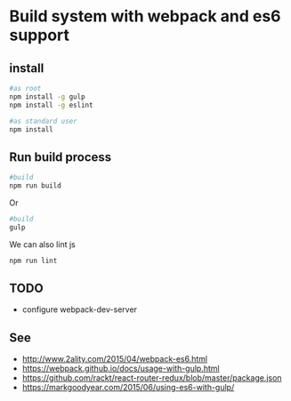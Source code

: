 # Build system with webpack and es6 support

## install

```bash
#as root
npm install -g gulp
npm install -g eslint

#as standard user
npm install
```

## Run build process

```bash
#build
npm run build
```

Or
```bash
#build
gulp
```

We can also lint js
```bash
npm run lint
```


## TODO

  * configure webpack-dev-server

## See

  * http://www.2ality.com/2015/04/webpack-es6.html
  * https://webpack.github.io/docs/usage-with-gulp.html
  * https://github.com/rackt/react-router-redux/blob/master/package.json
  * https://markgoodyear.com/2015/06/using-es6-with-gulp/